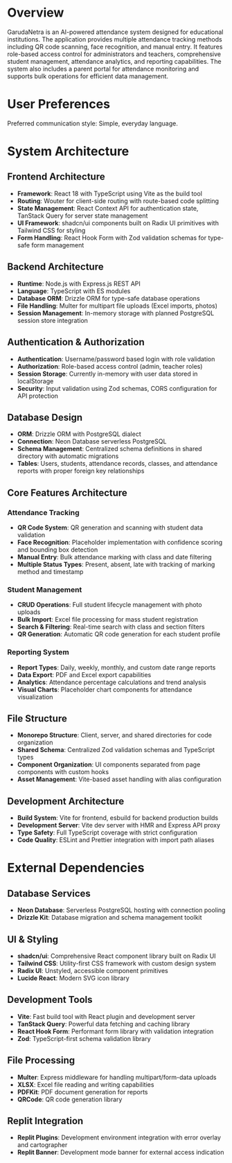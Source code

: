 # Overview

GarudaNetra is an AI-powered attendance system designed for educational institutions. The application provides multiple attendance tracking methods including QR code scanning, face recognition, and manual entry. It features role-based access control for administrators and teachers, comprehensive student management, attendance analytics, and reporting capabilities. The system also includes a parent portal for attendance monitoring and supports bulk operations for efficient data management.

# User Preferences

Preferred communication style: Simple, everyday language.

# System Architecture

## Frontend Architecture
- **Framework**: React 18 with TypeScript using Vite as the build tool
- **Routing**: Wouter for client-side routing with route-based code splitting
- **State Management**: React Context API for authentication state, TanStack Query for server state management
- **UI Framework**: shadcn/ui components built on Radix UI primitives with Tailwind CSS for styling
- **Form Handling**: React Hook Form with Zod validation schemas for type-safe form management

## Backend Architecture
- **Runtime**: Node.js with Express.js REST API
- **Language**: TypeScript with ES modules
- **Database ORM**: Drizzle ORM for type-safe database operations
- **File Handling**: Multer for multipart file uploads (Excel imports, photos)
- **Session Management**: In-memory storage with planned PostgreSQL session store integration

## Authentication & Authorization
- **Authentication**: Username/password based login with role validation
- **Authorization**: Role-based access control (admin, teacher roles)
- **Session Storage**: Currently in-memory with user data stored in localStorage
- **Security**: Input validation using Zod schemas, CORS configuration for API protection

## Database Design
- **ORM**: Drizzle ORM with PostgreSQL dialect
- **Connection**: Neon Database serverless PostgreSQL
- **Schema Management**: Centralized schema definitions in shared directory with automatic migrations
- **Tables**: Users, students, attendance records, classes, and attendance reports with proper foreign key relationships

## Core Features Architecture

### Attendance Tracking
- **QR Code System**: QR generation and scanning with student data validation
- **Face Recognition**: Placeholder implementation with confidence scoring and bounding box detection
- **Manual Entry**: Bulk attendance marking with class and date filtering
- **Multiple Status Types**: Present, absent, late with tracking of marking method and timestamp

### Student Management
- **CRUD Operations**: Full student lifecycle management with photo uploads
- **Bulk Import**: Excel file processing for mass student registration
- **Search & Filtering**: Real-time search with class and section filters
- **QR Generation**: Automatic QR code generation for each student profile

### Reporting System
- **Report Types**: Daily, weekly, monthly, and custom date range reports
- **Data Export**: PDF and Excel export capabilities
- **Analytics**: Attendance percentage calculations and trend analysis
- **Visual Charts**: Placeholder chart components for attendance visualization

## File Structure
- **Monorepo Structure**: Client, server, and shared directories for code organization
- **Shared Schema**: Centralized Zod validation schemas and TypeScript types
- **Component Organization**: UI components separated from page components with custom hooks
- **Asset Management**: Vite-based asset handling with alias configuration

## Development Architecture
- **Build System**: Vite for frontend, esbuild for backend production builds
- **Development Server**: Vite dev server with HMR and Express API proxy
- **Type Safety**: Full TypeScript coverage with strict configuration
- **Code Quality**: ESLint and Prettier integration with import path aliases

# External Dependencies

## Database Services
- **Neon Database**: Serverless PostgreSQL hosting with connection pooling
- **Drizzle Kit**: Database migration and schema management toolkit

## UI & Styling
- **shadcn/ui**: Comprehensive React component library built on Radix UI
- **Tailwind CSS**: Utility-first CSS framework with custom design system
- **Radix UI**: Unstyled, accessible component primitives
- **Lucide React**: Modern SVG icon library

## Development Tools
- **Vite**: Fast build tool with React plugin and development server
- **TanStack Query**: Powerful data fetching and caching library
- **React Hook Form**: Performant form library with validation integration
- **Zod**: TypeScript-first schema validation library

## File Processing
- **Multer**: Express middleware for handling multipart/form-data uploads
- **XLSX**: Excel file reading and writing capabilities
- **PDFKit**: PDF document generation for reports
- **QRCode**: QR code generation library

## Replit Integration
- **Replit Plugins**: Development environment integration with error overlay and cartographer
- **Replit Banner**: Development mode banner for external access indication